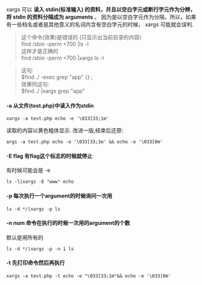 xargs 可以 **读入 stdin(标准输入) 的资料，并且以空白字元或断行字元作为分辨，将 stdin 的资料分隔成为 arguments** 。 因为是以空白字元作为分隔，所以，如果有一些档名或者是其他意义的名词内含有空白字元的时候， xargs 可能就会误判.

> 这个命令(效果)是错误的 (只显示出当前目录的内容)  
> find /sbin -perm +700 |ls -l  
> 这样才是正确的  
> find /sbin -perm +700 |xargs ls -l 

> 这句:  
> $find ./ -exec grep "app" {} \;  
> 效果同这句:  
> $find ./ |xargs grep "app"

#### -a 从文件(test.php)中读入作为stdin
	xargs -a test.php echo -e '\033[33;1m'

读取的内容以黄色粗体显示. 改进一版,结束后还原:

	args -a test.php echo -e '\033[33;1m' && echo -e '\033[0m'

#### -E flag 有flag这个标志的时候就停止
有时候可能会是 -e  

	ls -l|xargs -E "www" echo


#### -p 每次执行一个argument的时候询问一次用
	ls -d */|xargs -p ls

#### -n num 命令在执行的时候一次用的argument的个数
默认是用所有的

	ls -d */|xargs -p -n 1 ls

#### -t 先打印命令然后再执行
	xargs -a test.php -t echo -e "\033[33;1m"&& echo -e '\033[0m'


